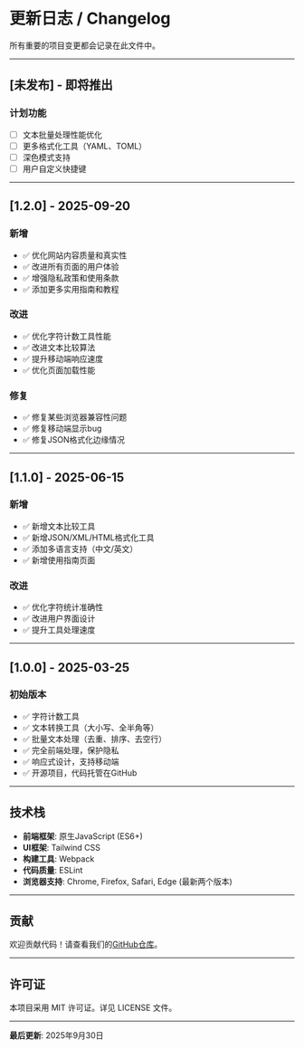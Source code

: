 # 更新日志 / Changelog

所有重要的项目变更都会记录在此文件中。

---

## [未发布] - 即将推出

### 计划功能
- [ ] 文本批量处理性能优化
- [ ] 更多格式化工具（YAML、TOML）
- [ ] 深色模式支持
- [ ] 用户自定义快捷键

---

## [1.2.0] - 2025-09-20

### 新增
- ✅ 优化网站内容质量和真实性
- ✅ 改进所有页面的用户体验
- ✅ 增强隐私政策和使用条款
- ✅ 添加更多实用指南和教程

### 改进
- ✅ 优化字符计数工具性能
- ✅ 改进文本比较算法
- ✅ 提升移动端响应速度
- ✅ 优化页面加载性能

### 修复
- ✅ 修复某些浏览器兼容性问题
- ✅ 修复移动端显示bug
- ✅ 修复JSON格式化边缘情况

---

## [1.1.0] - 2025-06-15

### 新增
- ✅ 新增文本比较工具
- ✅ 新增JSON/XML/HTML格式化工具
- ✅ 添加多语言支持（中文/英文）
- ✅ 新增使用指南页面

### 改进
- ✅ 优化字符统计准确性
- ✅ 改进用户界面设计
- ✅ 提升工具处理速度

---

## [1.0.0] - 2025-03-25

### 初始版本
- ✅ 字符计数工具
- ✅ 文本转换工具（大小写、全半角等）
- ✅ 批量文本处理（去重、排序、去空行）
- ✅ 完全前端处理，保护隐私
- ✅ 响应式设计，支持移动端
- ✅ 开源项目，代码托管在GitHub

---

## 技术栈

- **前端框架**: 原生JavaScript (ES6+)
- **UI框架**: Tailwind CSS
- **构建工具**: Webpack
- **代码质量**: ESLint
- **浏览器支持**: Chrome, Firefox, Safari, Edge (最新两个版本)

---

## 贡献

欢迎贡献代码！请查看我们的[GitHub仓库](https://github.com/crash-you/chartools)。

---

## 许可证

本项目采用 MIT 许可证。详见 LICENSE 文件。

---

**最后更新**: 2025年9月30日
